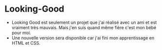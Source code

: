 # Looking-Good

* Looking Good est seulement un projet que j'ai réalisé avec un ami et est vraiment très mauvais. Mais j'en suis quand même fière c'est mon bébé pour moi.
* Une nouvelle version sera disponible car j'ai fini mon apprentissage en HTML et CSS.

